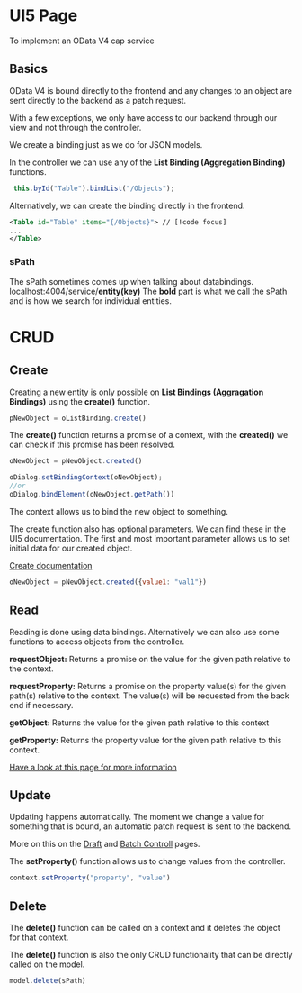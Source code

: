 # UI5 Page
To implement an OData V4 cap service

## Basics
OData V4 is bound directly to the frontend and any changes to an object are sent directly to the backend as a patch request.

With a few exceptions, we only have access to our backend through our view and not through the controller.

We create a binding just as we do for JSON models. 

In the controller we can use any of the **List Binding (Aggregation Binding)** functions.

```javascript
 this.byId("Table").bindList("/Objects");
```
Alternatively, we can create the binding directly in the frontend.
```xml
<Table id="Table" items="{/Objects}"> // [!code focus]
...
</Table>
```
### sPath
The sPath sometimes comes up when talking about databindings.
localhost:4004/service/**entity(key)**
The **bold** part is what we call the sPath and is how we search for individual entities.

# CRUD
## Create
Creating a new entity is only possible on **List Bindings (Aggragation Bindings)** using the **create()** function. 

```javascript
pNewObject = oListBinding.create()
```
The **create()** function returns a promise of a context, with the **created()** we can check if this promise has been resolved.

```javascript
oNewObject = pNewObject.created()

oDialog.setBindingContext(oNewObject);
//or
oDialog.bindElement(oNewObject.getPath())
```
The context allows us to bind the new object to something.

The create function also has optional parameters. We can find these in the UI5 documentation. The first and most important parameter allows us to set initial data for our created object.

[Create documentation](https://sapui5.hana.ondemand.com/#/api/sap.ui.model.odata.v4.ODataListBinding/methods/create)
```javascript
oNewObject = pNewObject.created({value1: "val1"})
```
## Read
Reading is done using data bindings. Alternatively we can also use some functions to access objects from the controller.

**requestObject:** Returns a promise on the value for the given path relative to the context.

**requestProperty:** Returns a promise on the property value(s) for the given path(s) relative to the context. The value(s) will be requested from the back end if necessary.

**getObject:** Returns the value for the given path relative to this context

**getProperty:** Returns the property value for the given path relative to this context.

[Have a look at this page for more information](https://sapui5.hana.ondemand.com/#/topic/17b30ac2d5474078be31e695e97450cc.html)


## Update
Updating happens automatically. The moment we change a value for something that is bound, an automatic patch request is sent to the backend.

More on this on the [Draft](drafts.md) and [Batch Controll](batchcontrol.md) pages.

The **setProperty()** function allows us to change values from the controller.
```javascript
context.setProperty("property", "value")
```

## Delete
The **delete()** function can be called on a context and it deletes the object for that context.

The **delete()** function is also the only CRUD functionality that can be directly called on the model.
```javascript
model.delete(sPath)
```